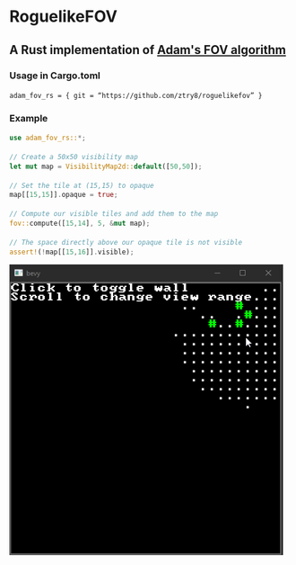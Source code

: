# RoguelikeFOV
## A Rust implementation of [Adam's FOV algorithm](http://www.adammil.net/blog/v125_Roguelike_Vision_Algorithms.html#mine)

### Usage in Сargo.toml
`adam_fov_rs = { git = “https://github.com/ztry8/roguelikefov” }` 

### Example
```rust
use adam_fov_rs::*;

// Create a 50x50 visibility map
let mut map = VisibilityMap2d::default([50,50]);

// Set the tile at (15,15) to opaque
map[[15,15]].opaque = true;
 
// Compute our visible tiles and add them to the map
fov::compute([15,14], 5, &mut map);

// The space directly above our opaque tile is not visible
assert!(!map[[15,16]].visible);
```

![](images/fov.gif)
